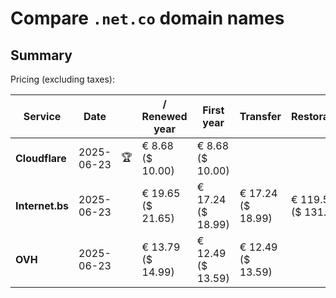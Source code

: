 # Compare `.net.co` domain names

## Summary

Pricing (excluding taxes):

| Service | Date |  | / Renewed year | First year | Transfer | Restoration |
|--|--|--|--|--|--|--|
| **Cloudflare** | 2025-06-23 | 🏆 | € 8.68<br>($ 10.00) | € 8.68<br>($ 10.00) |  |  |
| **Internet.bs** | 2025-06-23 |  | € 19.65<br>($ 21.65) | € 17.24<br>($ 18.99) | € 17.24<br>($ 18.99) | € 119.55<br>($ 131.69) |
| **OVH** | 2025-06-23 |  | € 13.79<br>($ 14.99) | € 12.49<br>($ 13.59) | € 12.49<br>($ 13.59) |  |
